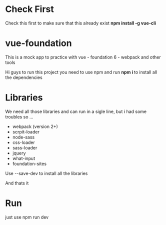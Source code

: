 # Check First 

Check this first to make sure that this already exist <b> npm install -g vue-cli </b>

# vue-foundation

This is a mock app to practice with vue - foundation 6 - webpack and other tools

Hi guys to run this project you need to use npm and run <b> npm i </b> to install  all the dependencies



# Libraries
We need all those libraries and can run in a sigle line, but i had some troubles so ...
- webpack  (version 2+)
- scrpit-loader
- node-sass
- css-loader
- sass-loader
- jquery
- what-input
- foundation-sites

Use --save-dev to install all the libraries

And thats it

# Run

just use npm run dev
